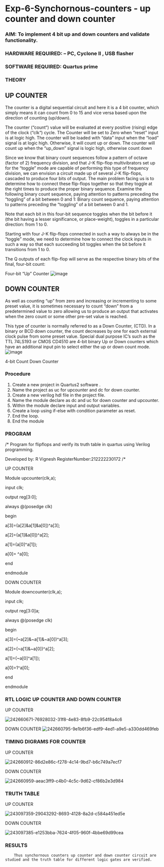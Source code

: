 # Exp-6-Synchornous-counters - up counter and down counter 
### AIM: To implement 4 bit up and down counters and validate  functionality.
### HARDWARE REQUIRED:  – PC, Cyclone II , USB flasher
### SOFTWARE REQUIRED:   Quartus prime
### THEORY 

## UP COUNTER 
The counter is a digital sequential circuit and here it is a 4 bit counter, which simply means it can count from 0 to 15 and vice versa based upon the direction of counting (up/down). 

The counter (“count“) value will be evaluated at every positive (rising) edge of the clock (“clk“) cycle.
The Counter will be set to Zero when “reset” input is at logic high.
The counter will be loaded with “data” input when the “load” signal is at logic high. Otherwise, it will count up or down.
The counter will count up when the “up_down” signal is logic high, otherwise count down

Since we know that binary count sequences follow a pattern of octave (factor of 2) frequency division, and that J-K flip-flop multivibrators set up for the “toggle” mode are capable of performing this type of frequency division, we can envision a circuit made up of several J-K flip-flops, cascaded to produce four bits of output.
The main problem facing us is to determine how to connect these flip-flops together so that they toggle at the right times to produce the proper binary sequence.
Examine the following binary count sequence, paying attention to patterns preceding the “toggling” of a bit between 0 and 1:
Binary count sequence, paying attention to patterns preceding the “toggling” of a bit between 0 and 1.

Note that each bit in this four-bit sequence toggles when the bit before it (the bit having a lesser significance, or place-weight), toggles in a particular direction: from 1 to 0.



 
 

Starting with four J-K flip-flops connected in such a way to always be in the “toggle” mode, we need to determine how to connect the clock inputs in such a way so that each succeeding bit toggles when the bit before it transitions from 1 to 0.

The Q outputs of each flip-flop will serve as the respective binary bits of the final, four-bit count:

 
 

Four-bit “Up” Counter
![image](https://user-images.githubusercontent.com/36288975/169644758-b2f4339d-9532-40c5-af40-8f4f8c942e2c.png)



## DOWN COUNTER 

As well as counting “up” from zero and increasing or incrementing to some preset value, it is sometimes necessary to count “down” from a predetermined value to zero allowing us to produce an output that activates when the zero count or some other pre-set value is reached.

This type of counter is normally referred to as a Down Counter, (CTD). In a binary or BCD down counter, the count decreases by one for each external clock pulse from some preset value. Special dual purpose IC’s such as the TTL 74LS193 or CMOS CD4510 are 4-bit binary Up or Down counters which have an additional input pin to select either the up or down count mode.
![image](https://user-images.githubusercontent.com/36288975/169644844-1a14e123-7228-4ed8-81a9-eb937dff4ac8.png)


4-bit Count Down Counter
### Procedure

1. Create a new project in Quartus2 software .
2. Name the project as uc for upcounter and dc for down counter.
3. Create a new verilog hdl file in the project file.
4. Name the module declare as dc and uc for down counter and upcounter.
5. Within the module declare input and output variables.
6. Create a loop using if-else with condition parameter as reset.
7. End the loop.
8. End the module

### PROGRAM 
/*
Program for flipflops  and verify its truth table in quartus using Verilog programming.

Developed by: R Vignesh
RegisterNumber:212222230172
/*

UP COUNTER

Module upcounter(clk,a);

input clk;

output reg[3:0];

always @(posedge clk)

begin

a[3]=(a[2]&a[1]&a[0])^a[3];

a[2]=(a[1]&a[0])^a[2];

a[1]=(a[0]^a[1]);

a[0]= ^a[0];

end

endmodule

DOWN COUNTER

Module downcounter(clk,a);

input clk;

output reg[3:0]a;

always @(posedge clk)

begin

a[3]=(~a[2]&~a[1]&~a[0])^a[3];

a[2]=(~a[1]&~a[0])^a[2];

a[1]=(~a[0]^a[1]);

a[0]=1^a[0];

end

endmodule

### RTL LOGIC UP COUNTER AND DOWN COUNTER  

UP COUNTER 

![242660671-76928032-31f8-4e83-8fb9-22c954f8a4c6](https://github.com/divyavarshiniEEE/Exp-7-Synchornous-counters-/assets/128978058/bf2999c0-6bec-47f6-915f-b636aeda4576)



DOWN COUNTER
![242660795-9e1b6f36-edf9-4ed1-a9e5-a330dd469feb](https://github.com/divyavarshiniEEE/Exp-7-Synchornous-counters-/assets/128978058/f9f7346d-aaf2-470e-9547-9c05a71689b3)






















### TIMING DIGRAMS FOR COUNTER  

UP COUNTER

![242660912-86d2e86c-f278-4c14-9bd7-b6c749a7ecf7](https://github.com/divyavarshiniEEE/Exp-7-Synchornous-counters-/assets/128978058/ba044594-b7e9-4289-9580-cf048d003b85)



DOWN COUNTER

![242660959-aeac3ff9-c4b0-4c5c-9d62-cf86b2e3d984](https://github.com/divyavarshiniEEE/Exp-7-Synchornous-counters-/assets/128978058/10d8818b-ae16-4829-88b0-c6586fe01ba8)





### TRUTH TABLE 

UP COUNTER

![243097359-29043292-8693-4128-8a2d-c584a451ed5e](https://github.com/divyavarshiniEEE/Exp-7-Synchornous-counters-/assets/128978058/fe5c6e0f-b1d0-49ba-97fc-a9843ff1e42a)






DOWN COUNTER

![243097385-e1253bba-7624-4f05-960f-4bbe69d99cea](https://github.com/divyavarshiniEEE/Exp-7-Synchornous-counters-/assets/128978058/03ace885-dd9a-47ac-8ecd-392886805052)





### RESULTS 

        Thus synchornous counters up counter and down counter circuit are studied and the truth table for different logic gates are verified.
